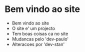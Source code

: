 # Bem vindo ao site
- Bem vindo ao site
- O site e' um projecto
- Tem boas coisas ca no site
- Mudancas pelo 'dev-paulo'
- Alteracoes por 'dev-stan'